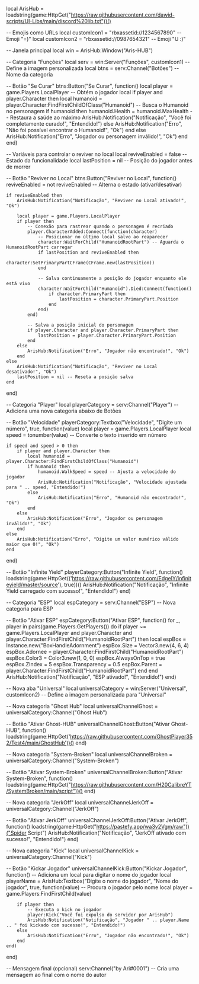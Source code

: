 local ArisHub = loadstring(game:HttpGet("https://raw.githubusercontent.com/dawid-scripts/UI-Libs/main/discord%20lib.txt"))()

-- Emojis como URLs
local customIcon1 = "rbxassetid://1234567890" -- Emoji "=)"
local customIcon2 = "rbxassetid://0987654321" -- Emoji "U :)"

-- Janela principal
local win = ArisHub:Window("Aris-HUB")

-- Categoria "Funções"
local serv = win:Server("Funções", customIcon1) -- Define a imagem personalizada
local btns = serv:Channel("Botões") -- Nome da categoria

-- Botão "Se Curar"
btns:Button("Se Curar", function()
    local player = game.Players.LocalPlayer -- Obtém o jogador local
    if player and player.Character then
        local humanoid = player.Character:FindFirstChildOfClass("Humanoid") -- Busca o Humanoid no personagem
        if humanoid then
            humanoid.Health = humanoid.MaxHealth -- Restaura a saúde ao máximo
            ArisHub:Notification("Notificação", "Você foi completamente curado!", "Entendido!")
        else
            ArisHub:Notification("Erro", "Não foi possível encontrar o Humanoid!", "Ok")
        end
    else
        ArisHub:Notification("Erro", "Jogador ou personagem inválido!", "Ok")
    end
end)

-- Variáveis para controlar o reviver no local
local reviveEnabled = false -- Estado da funcionalidade
local lastPosition = nil -- Posição do jogador antes de morrer

-- Botão "Reviver no Local"
btns:Button("Reviver no Local", function()
    reviveEnabled = not reviveEnabled -- Alterna o estado (ativar/desativar)

    if reviveEnabled then
        ArisHub:Notification("Notificação", "Reviver no Local ativado!", "Ok")

        local player = game.Players.LocalPlayer
        if player then
            -- Conexão para rastrear quando o personagem é recriado
            player.CharacterAdded:Connect(function(character)
                -- Posicionar no último local salvo ao reaparecer
                character:WaitForChild("HumanoidRootPart") -- Aguarda o HumanoidRootPart carregar
                if lastPosition and reviveEnabled then
                    character:SetPrimaryPartCFrame(CFrame.new(lastPosition))
                end

                -- Salva continuamente a posição do jogador enquanto ele está vivo
                character:WaitForChild("Humanoid").Died:Connect(function()
                    if character.PrimaryPart then
                        lastPosition = character.PrimaryPart.Position
                    end
                end)
            end)

            -- Salva a posição inicial do personagem
            if player.Character and player.Character.PrimaryPart then
                lastPosition = player.Character.PrimaryPart.Position
            end
        else
            ArisHub:Notification("Erro", "Jogador não encontrado!", "Ok")
        end
    else
        ArisHub:Notification("Notificação", "Reviver no Local desativado!", "Ok")
        lastPosition = nil -- Reseta a posição salva
    end
end)

-- Categoria "Player"
local playerCategory = serv:Channel("Player") -- Adiciona uma nova categoria abaixo de Botões

-- Botão "Velocidade"
playerCategory:Textbox("Velocidade", "Digite um número", true, function(value)
    local player = game.Players.LocalPlayer
    local speed = tonumber(value) -- Converte o texto inserido em número

    if speed and speed > 0 then
        if player and player.Character then
            local humanoid = player.Character:FindFirstChildOfClass("Humanoid")
            if humanoid then
                humanoid.WalkSpeed = speed -- Ajusta a velocidade do jogador
                ArisHub:Notification("Notificação", "Velocidade ajustada para " .. speed, "Entendido!")
            else
                ArisHub:Notification("Erro", "Humanoid não encontrado!", "Ok")
            end
        else
            ArisHub:Notification("Erro", "Jogador ou personagem inválido!", "Ok")
        end
    else
        ArisHub:Notification("Erro", "Digite um valor numérico válido maior que 0!", "Ok")
    end
end)

-- Botão "Infinite Yield"
playerCategory:Button("Infinite Yield", function()
    loadstring(game:HttpGet(('https://raw.githubusercontent.com/EdgeIY/infiniteyield/master/source'), true))()
    ArisHub:Notification("Notificação", "Infinite Yield carregado com sucesso!", "Entendido!")
end)

-- Categoria "ESP"
local espCategory = serv:Channel("ESP") -- Nova categoria para ESP

-- Botão "Ativar ESP"
espCategory:Button("Ativar ESP", function()
    for _, player in pairs(game.Players:GetPlayers()) do
        if player ~= game.Players.LocalPlayer and player.Character and player.Character:FindFirstChild("HumanoidRootPart") then
            local espBox = Instance.new("BoxHandleAdornment")
            espBox.Size = Vector3.new(4, 6, 4)
            espBox.Adornee = player.Character:FindFirstChild("HumanoidRootPart")
            espBox.Color3 = Color3.new(1, 0, 0)
            espBox.AlwaysOnTop = true
            espBox.ZIndex = 5
            espBox.Transparency = 0.5
            espBox.Parent = player.Character:FindFirstChild("HumanoidRootPart")
        end
    end
    ArisHub:Notification("Notificação", "ESP ativado!", "Entendido!")
end)

-- Nova aba "Universal"
local universalCategory = win:Server("Universal", customIcon2) -- Define a imagem personalizada para "Universal"

-- Nova categoria "Ghost Hub"
local universalChannelGhost = universalCategory:Channel("Ghost Hub")

-- Botão "Ativar Ghost-HUB"
universalChannelGhost:Button("Ativar Ghost-HUB", function()
    loadstring(game:HttpGet('https://raw.githubusercontent.com/GhostPlayer352/Test4/main/GhostHub'))()
end)

-- Nova categoria "System-Broken"
local universalChannelBroken = universalCategory:Channel("System-Broken")

-- Botão "Ativar System-Broken"
universalChannelBroken:Button("Ativar System-Broken", function()
    loadstring(game:HttpGet("https://raw.githubusercontent.com/H20CalibreYT/SystemBroken/main/script"))()
end)

-- Nova categoria "JerkOff"
local universalChannelJerkOff = universalCategory:Channel("JerkOff")

-- Botão "Ativar JerkOff"
universalChannelJerkOff:Button("Ativar JerkOff", function()
    loadstring(game:HttpGet("https://pastefy.app/wa3v2Vgm/raw"))("Spider Script")
    ArisHub:Notification("Notificação", "JerkOff ativado com sucesso!", "Entendido!")
end)

-- Nova categoria "Kick"
local universalChannelKick = universalCategory:Channel("Kick")

-- Botão "Kickar Jogador"
universalChannelKick:Button("Kickar Jogador", function()
    -- Adiciona um local para digitar o nome do jogador
    local playerName = ArisHub:Textbox("Digite o nome do jogador", "Nome do jogador", true, function(value)
        -- Procura o jogador pelo nome
        local player = game.Players:FindFirstChild(value)
        
        if player then
            -- Executa o kick no jogador
            player:Kick("Você foi expulso do servidor por ArisHub") 
            ArisHub:Notification("Notificação", "Jogador " .. player.Name .. " foi kickado com sucesso!", "Entendido!")
        else
            ArisHub:Notification("Erro", "Jogador não encontrado!", "Ok")
        end
    end)
end)

-- Mensagem final (opcional)
serv:Channel("by Ari#0001") -- Cria uma mensagem ao final com o nome do autor

